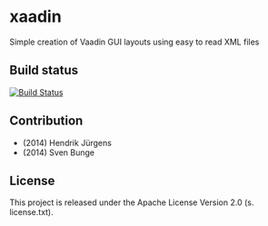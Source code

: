 xaadin
======

Simple creation of Vaadin GUI layouts using easy to read XML files

## Build status
[![Build Status](https://secure.travis-ci.org/speedbur/xaadin.png)](https://travis-ci.org/speedbur/xaadin)

## Contribution
- (2014) Hendrik Jürgens
- (2014) Sven Bunge

## License
This project is released under the Apache License Version 2.0 (s. license.txt).